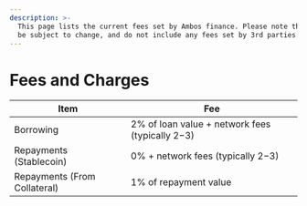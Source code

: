 ```yaml
---
description: >-
  This page lists the current fees set by Ambos finance. Please note these may
  be subject to change, and do not include any fees set by 3rd parties.
---
```


# Fees and Charges

| Item                         | Fee                                               |
| ---------------------------- | ------------------------------------------------- |
| Borrowing                    | 2% of loan value + network fees (typically $2-$3) |
| Repayments (Stablecoin)      | 0% + network fees (typically $2-$3)               |
| Repayments (From Collateral) | 1% of repayment value                             |

